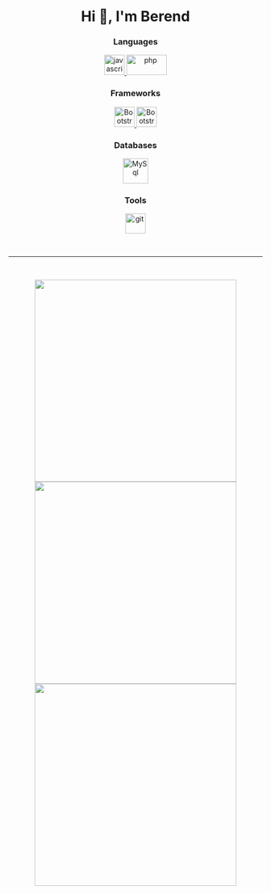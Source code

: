 
<div align = "center">
  <h1>Hi 👋, I'm Berend</h1>

### Languages
  <a href="https://developer.mozilla.org/en-US/docs/Web/javascript">
  <img src="https://upload.vectorlogo.zone/logos/javascript/images/239ec8a4-163e-4792-83b6-3f6d96911757.svg" alt="javascript" width="40" height="40" />
  </a>
  <a href="https://www.php.net/">
    <img src="https://www.vectorlogo.zone/logos/php/php-ar21.svg" alt="php" width="80" height="40" />
</a>

### Frameworks

<a href="https://getbootstrap.com/">
  <img src="https://www.vectorlogo.zone/logos/getbootstrap/getbootstrap-icon.svg" alt="Bootstrap" width="40" height="40" />
</a>
<a href="https://jquery.com/">
  <img src="https://www.vectorlogo.zone/logos/jquery/jquery-icon.svg" alt="Bootstrap" width="40" height="40" />
</a>

### Databases

<a href="https://www.mysql.com/">
  <img src="https://www.vectorlogo.zone/logos/mysql/mysql-official.svg" alt="MySql" width="50" height="50" />
</a>

### Tools

<a href="https://git-scm.com/">
    <img src="https://www.vectorlogo.zone/logos/git-scm/git-scm-icon.svg" alt="git" width="40" height="40" />
</a>
</div>


<br><hr><br>

<p align = "center">
  <img src = "https://github-readme-stats.vercel.app/api?username=berend109&show_icons=true&theme=dark&hide_border=true" width = 400>
  <img src = "https://github-readme-streak-stats.herokuapp.com?user=berend109&theme=dark&hide_border=true" width = 400>
  <img src = "https://github-readme-stats.vercel.app/api/top-langs/?username=berend109&count_private=true&include_all_commits=true&layout=compact&theme=dark&hide_border=true&hide=shell" width = 400>
</p>

<!--
**berend109/berend109** is a ✨ _special_ ✨ repository because its `README.md` (this file) appears on your GitHub profile.

Here are some ideas to get you started:

- 🔭 I’m currently working on ...
- 🌱 I’m currently learning ...
- 👯 I’m looking to collaborate on ...
- 🤔 I’m looking for help with ...
- 💬 Ask me about ...
- 📫 How to reach me: ...
- 😄 Pronouns: ...
- ⚡ Fun fact: ...
-->
